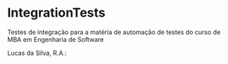 # IntegrationTests
Testes de integração para a matéria de automação de testes do curso de MBA em Engenharia de Software

Lucas da Silva, R.A.:
